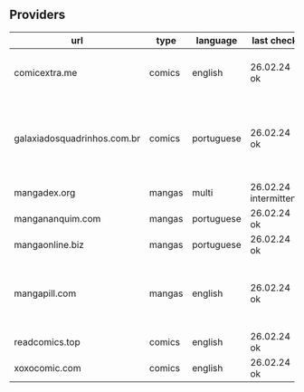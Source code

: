 ## Providers

| url | type | language | last check | notes |
| -   | -    | -        | -          | -     |
| comicextra.me | comics | english | 26.02.24 ok | slow (timeout for search) |
| galaxiadosquadrinhos.com.br | comics | portuguese | 26.02.24 ok | some posts will point to external link; spam posts |
| mangadex.org | mangas | multi | 26.02.24 intermittent | - |
| mangananquim.com | mangas | portuguese | 26.02.24 ok | - |
| mangaonline.biz | mangas | portuguese | 26.02.24 ok | - |
| mangapill.com | mangas | english | 26.02.24 ok | cloudflare for images url (needs referer) |
| readcomics.top | comics | english | 26.02.24 ok | - |
| xoxocomic.com | comics | english | 26.02.24 ok | - |

